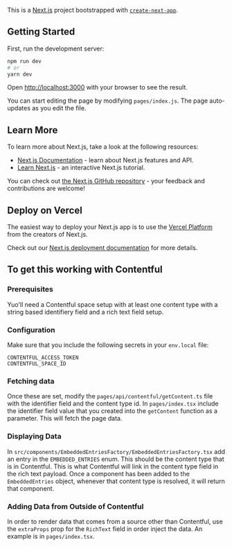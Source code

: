 This is a [Next.js](https://nextjs.org/) project bootstrapped with [`create-next-app`](https://github.com/vercel/next.js/tree/canary/packages/create-next-app).

## Getting Started

First, run the development server:

```bash
npm run dev
# or
yarn dev
```

Open [http://localhost:3000](http://localhost:3000) with your browser to see the result.

You can start editing the page by modifying `pages/index.js`. The page auto-updates as you edit the file.

## Learn More

To learn more about Next.js, take a look at the following resources:

- [Next.js Documentation](https://nextjs.org/docs) - learn about Next.js features and API.
- [Learn Next.js](https://nextjs.org/learn) - an interactive Next.js tutorial.

You can check out [the Next.js GitHub repository](https://github.com/vercel/next.js/) - your feedback and contributions are welcome!

## Deploy on Vercel

The easiest way to deploy your Next.js app is to use the [Vercel Platform](https://vercel.com/import?utm_medium=default-template&filter=next.js&utm_source=create-next-app&utm_campaign=create-next-app-readme) from the creators of Next.js.

Check out our [Next.js deployment documentation](https://nextjs.org/docs/deployment) for more details.

## To get this working with Contentful

### Prerequisites

Yuo'll need a Contentful space setup with at least one content type with a string based identifiery field and a rich text field setup.

### Configuration

Make sure that you include the following secrets in your `env.local` file:

```
CONTENTFUL_ACCESS_TOKEN
CONTENTFUL_SPACE_ID
```

### Fetching data

Once these are set, modify the `pages/api/contentful/getContent.ts` file with the identifier field and the content type id.
In `pages/index.tsx` include the identifier field value that you created into the `getContent` function as a parameter. This will fetch the page data.

### Displaying Data

In `src/components/EmbeddedEntriesFactory/EmbeddedEntriesFactory.tsx` add an entry in the `EMBEDDED_ENTRIES` enum. This should be the content type that is in Contentful. This is what Contentful will link in the content type field in the rich text payload. Once a component has been added to the `EmbeddedEntries` object, whenever that content type is resolved, it will return that component.

### Adding Data from Outside of Contentful

In order to render data that comes from a source other than Contentful, use the `extraProps` prop for the `RichText` field in order inject the data. An example is in `pages/index.tsx`.
